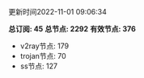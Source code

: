 更新时间2022-11-01 09:06:34

**总订阅: 45**
**总节点: 2292**
**有效节点: 376**
- v2ray节点: 179
- trojan节点: 70
- ss节点: 127
